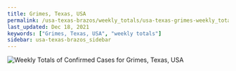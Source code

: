 ```yaml
---
title: Grimes, Texas, USA
permalink: /usa-texas-brazos/weekly_totals/usa-texas-grimes-weekly_totals.html
last_updated: Dec 18, 2021
keywords: ["Grimes, Texas, USA", "weekly totals"]
sidebar: usa-texas-brazos_sidebar
---
```


![Weekly Totals of Confirmed Cases for Grimes, Texas, USA](/covid_tracker/images/graphs/usa-texas-grimes-weekly_totals_graph.png)
